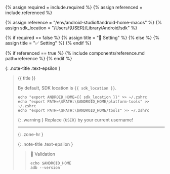 <!-- LOCATION -->
<!-- _includes/components/android-studio/ -->

<!-- INCLUDE -->
<!-- components/android-studio/home-macos.md -->

<!-- VARIABLES -->
<!-- required:      [true, false], default to true -->
<!-- referenced:    [true, false], default to false -->


<!-- READ VARIABLES -->
{% assign required   = include.required %}
{% assign referenced = include.referenced %}


<!-- ASSIGN CONSTANTS -->
{% assign reference    = "/env/android-studio#android-home-macos" %}
{% assign sdk_location = "/Users/{USER}/Library/Android/sdk" %}


<!-- DECIDE TO DISPLAY THE NECESSITY OF THE INSTALLATION -->
{% if required == false %}
    {% assign title = "🔲 Setting" %}
{% else %}
    {% assign title = "✅ Setting" %}
{% endif %}


<!-- DECIDE TO DISPLAY THE LINK OF THIS COMPONENT -->
{% if referenced == true %}
{% include components/reference.md path=reference %}
{% endif %}


<!-- MAIN CONTENT -->

{: .note-title .text-epsilon }
> {{ title }}
>
> By default, SDK location is `{{ sdk_location }}`.
> ```shell
> echo "export ANDROID_HOME={{ sdk_location }}" >> ~/.zshrc
> echo "export PATH=\$PATH:\$ANDROID_HOME/platform-tools" >> ~/.zshrc
> echo "export PATH=\$PATH:\$ANDROID_HOME/tools" >> ~/.zshrc
> ```
>
> {: .warning }
> Replace `{USER}` by your current username!
>
> <hr>{: .zone-hr }
>
> {: .note-title .text-epsilon }
>> 🔲 Validation
>>
>> ```shell
>> echo $ANDROID_HOME
>> adb --version
>> ```
